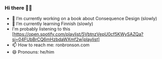 ### Hi there 👋🏿

- 🔭 I’m currently working on a book about Consequence Design (slowly)
- 🌱 I’m currently learning Finnish (slowly)
-    I'm probably listening to this [https://open.spotify.com/playlist/5VbtnzVepU0cf5KWySAZQa?si=04FUbBrCQ6mHzbdaWXmf2w|playlist]
- 📫 How to reach me: ronbronson.com
- 😄 Pronouns: he/him
<!-- - ⚡ Fun fact: -->

